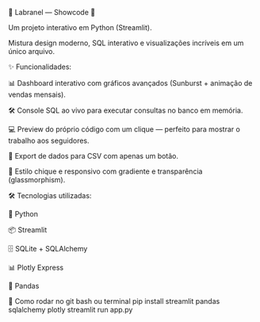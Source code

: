 🌌 Labranel — Showcode 🚀

Um projeto interativo em Python (Streamlit).

Mistura design moderno, SQL interativo e visualizações incríveis em um único arquivo.

✨ Funcionalidades:

📊 Dashboard interativo com gráficos avançados (Sunburst + animação de vendas mensais).

🛠 Console SQL ao vivo para executar consultas no banco em memória.

💻 Preview do próprio código com um clique — perfeito para mostrar o trabalho aos seguidores.

📂 Export de dados para CSV com apenas um botão.

🎨 Estilo chique e responsivo com gradiente e transparência (glassmorphism).

🛠 Tecnologias utilizadas:

🐍 Python

📦 Streamlit

🗄 SQLite + SQLAlchemy

📊 Plotly Express

📑 Pandas

🚀 Como rodar
no git bash ou terminal
pip install streamlit pandas sqlalchemy plotly
streamlit run app.py
